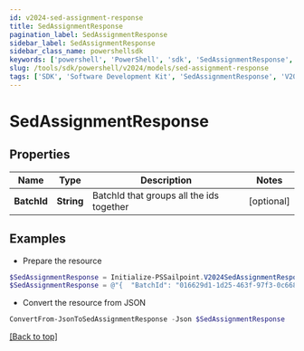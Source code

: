 ```yaml
---
id: v2024-sed-assignment-response
title: SedAssignmentResponse
pagination_label: SedAssignmentResponse
sidebar_label: SedAssignmentResponse
sidebar_class_name: powershellsdk
keywords: ['powershell', 'PowerShell', 'sdk', 'SedAssignmentResponse', 'V2024SedAssignmentResponse'] 
slug: /tools/sdk/powershell/v2024/models/sed-assignment-response
tags: ['SDK', 'Software Development Kit', 'SedAssignmentResponse', 'V2024SedAssignmentResponse']
---
```



# SedAssignmentResponse

## Properties

Name | Type | Description | Notes
------------ | ------------- | ------------- | -------------
**BatchId** | **String** | BatchId that groups all the ids together | [optional] 

## Examples

- Prepare the resource
```powershell
$SedAssignmentResponse = Initialize-PSSailpoint.V2024SedAssignmentResponse  -BatchId 016629d1-1d25-463f-97f3-0c6686846650
$SedAssignmentResponse = @"{  "BatchId": "016629d1-1d25-463f-97f3-0c6686846650" }"@
```

- Convert the resource from JSON
```powershell
ConvertFrom-JsonToSedAssignmentResponse -Json $SedAssignmentResponse
```


[[Back to top]](#) 

